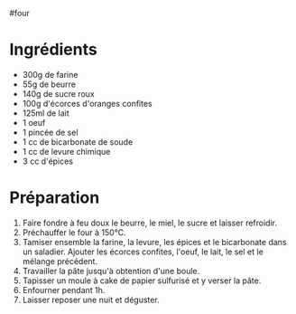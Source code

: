 #four 

# Ingrédients

- 300g de farine
- 55g de beurre
- 140g de sucre roux
- 100g d'écorces d'oranges confites
- 125ml de lait
- 1 oeuf
- 1 pincée de sel
- 1 cc de bicarbonate de soude
- 1 cc de levure chimique
- 3 cc d'épices

# Préparation

1. Faire fondre à feu doux le beurre, le miel, le sucre et laisser refroidir. 
2. Préchauffer le four à 150°C. 
3. Tamiser ensemble la farine, la levure, les épices et le bicarbonate dans un saladier. Ajouter les écorces confites, l'oeuf, le lait, le sel et le mélange précédent. 
4. Travailler la pâte jusqu'à obtention d'une boule. 
5. Tapisser un moule à cake de papier sulfurisé et y verser la pâte. 
6. Enfourner pendant 1h.
7. Laisser reposer une nuit et déguster.